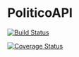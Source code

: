 # PoliticoAPI

[![Build Status](https://travis-ci.org/wensjuma/PoliticoAPI.svg?branch=develop)](https://travis-ci.org/wensjuma/PoliticoAPI)

[![Coverage Status](https://coveralls.io/repos/github/wensjuma/PoliticoAPI/badge.svg?branch=ch-testing-api-endpoints-163770409)](https://coveralls.io/github/wensjuma/PoliticoAPI?branch=ch-testing-api-endpoints-163770409)

